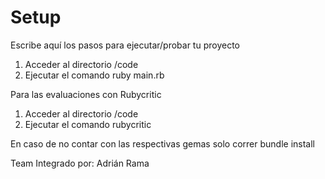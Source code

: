 # Setup

Escribe aquí los pasos para ejecutar/probar tu proyecto

1. Acceder al directorio /code
2. Ejecutar el comando ruby main.rb

Para las evaluaciones con Rubycritic
1. Acceder al directorio /code
2. Ejecutar el comando rubycritic

En caso de no contar con las respectivas gemas solo correr bundle install

Team Integrado por:
Adrián Rama